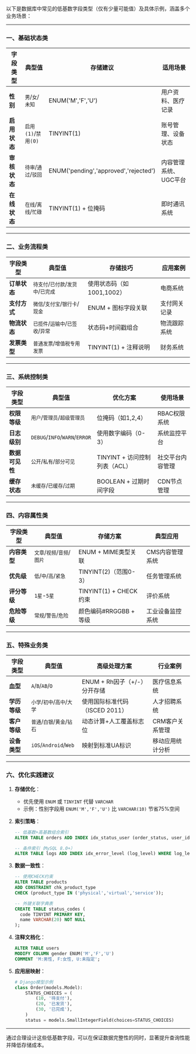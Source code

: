 以下是数据库中常见的低基数字段类型（仅有少量可能值）及具体示例，涵盖多个业务场景：

---

### **一、基础状态类**
| 字段类型       | 典型值                     | 存储建议              | 适用场景                |
|----------------|---------------------------|---------------------|-----------------------|
| **性别**       | `男`/`女`/`未知`           | ENUM('M','F','U')  | 用户资料、医疗记录       |
| **启用状态**   | `启用(1)`/`禁用(0)`        | TINYINT(1)          | 账号管理、设备状态       |
| **审核状态**   | `待审`/`通过`/`驳回`       | ENUM('pending','approved','rejected') | 内容管理系统、UGC平台 |
| **在线状态**   | `在线`/`离线`/`忙碌`       | TINYINT(1) + 位掩码 | 即时通讯系统           |

---

### **二、业务流程类**
| 字段类型           | 典型值                              | 存储技巧                      | 应用案例                |
|--------------------|-----------------------------------|-----------------------------|-----------------------|
| **订单状态**       | `待支付`/`已付款`/`发货中`/`已完成` | 使用状态码（如1001,1002）     | 电商系统               |
| **支付方式**       | `微信`/`支付宝`/`银行卡`/`现金`     | ENUM + 图标字段关联           | 支付网关记录           |
| **物流状态**       | `已揽件`/`运输中`/`已签收`/`异常`   | 状态码+时间戳组合             | 物流跟踪系统           |
| **发票类型**       | `普通发票`/`增值税专用发票`         | TINYINT(1) + 注释说明         | 财务系统               |

---

### **三、系统控制类**
| 字段类型           | 典型值                     | 优化方案                      | 使用场景                |
|--------------------|--------------------------|-----------------------------|-----------------------|
| **权限等级**       | `用户`/`管理员`/`超级管理员` | 位掩码（如1,2,4）             | RBAC权限系统           |
| **日志级别**       | `DEBUG`/`INFO`/`WARN`/`ERROR` | 使用数字编码（0-3）           | 系统监控平台           |
| **数据可见性**     | `公开`/`私有`/`部分可见`    | TINYINT + 访问控制列表（ACL） | 社交平台内容管理       |
| **缓存状态**       | `未缓存`/`已缓存`/`过期`    | BOOLEAN + 过期时间字段        | CDN节点管理           |

---

### **四、内容属性类**
| 字段类型           | 典型值                     | 存储方案                      | 典型应用                |
|--------------------|--------------------------|-----------------------------|-----------------------|
| **内容类型**       | `文章`/`视频`/`音频`/`图片` | ENUM + MIME类型关联          | CMS内容管理系统        |
| **优先级**         | `低`/`中`/`高`/`紧急`      | TINYINT(2)（范围0-3）        | 任务管理系统           |
| **评分等级**       | `1星`-`5星`               | TINYINT(1) + CHECK约束       | 评价系统               |
| **危险等级**       | `常规`/`警告`/`危险`       | 颜色编码#RRGGBB + 等级        | 工业设备监控系统       |

---

### **五、特殊业务类**
| 字段类型           | 典型值                     | 高级处理方案                  | 行业案例                |
|--------------------|--------------------------|-----------------------------|-----------------------|
| **血型**           | `A`/`B`/`AB`/`O`         | ENUM + Rh因子（+/-）分开存储  | 医疗信息系统           |
| **学历等级**       | `小学`/`初中`/`高中`/`大学` | 使用国际标准代码（ISCED 2011）| 人才招聘系统           |
| **客户等级**       | `普通`/`白银`/`黄金`/`钻石` | 动态计算+人工覆盖标志位        | CRM客户关系管理       |
| **设备类型**       | `iOS`/`Android`/`Web`     | 映射到标准UA标识              | 移动应用统计分析       |

---

### **六、优化实践建议**
1. **存储优化**：
   - 优先使用 `ENUM` 或 `TINYINT` 代替 `VARCHAR`
   - 示例：性别字段用 `ENUM('M','F','U')` 比 `VARCHAR(10)` 节省75%空间

2. **索引策略**：
   ```sql
   -- 低基数+高基数组合索引
   ALTER TABLE orders ADD INDEX idx_status_user (order_status, user_id);

   -- 条件索引（MySQL 8.0+）
   ALTER TABLE logs ADD INDEX idx_error_level (log_level) WHERE log_level > 2;
   ```

3. **数据一致性**：
   ```sql
   -- 使用CHECK约束
   ALTER TABLE products 
   ADD CONSTRAINT chk_product_type 
   CHECK (product_type IN ('physical','virtual','service'));

   -- 外键关联字典表
   CREATE TABLE status_codes (
     code TINYINT PRIMARY KEY,
     name VARCHAR(20) NOT NULL
   );
   ```

4. **注释文档化**：
   ```sql
   ALTER TABLE users 
   MODIFY COLUMN gender ENUM('M','F','U') 
   COMMENT 'M:男性, F:女性, U:未指定';
   ```

5. **应用层映射**：
   ```python
   # Django模型示例
   class Order(models.Model):
       STATUS_CHOICES = (
           (10, '待支付'),
           (20, '已发货'),
           (30, '已完成'),
       )
       status = models.SmallIntegerField(choices=STATUS_CHOICES)
   ```

---

通过合理设计这些低基数字段，可以在保证数据完整性的同时，显著提升查询性能并降低存储成本。
